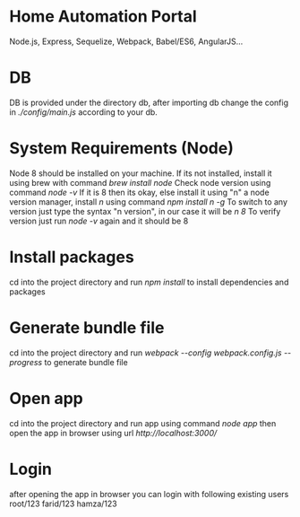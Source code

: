 # Home Automation Portal
Node.js, Express, Sequelize, Webpack, Babel/ES6, AngularJS...

# DB
DB is provided under the directory db, after importing db change the config in *./config/main.js* according to your db.

# System Requirements (Node)
Node 8 should be installed on your machine.
If its not installed, install it using brew with command *brew install node*
Check node version using command *node -v*
If it is 8 then its okay, else install it using "n" a node version manager, install *n* using command *npm install n -g*
To switch to any version just type the syntax "n version", in our case it will be *n 8*
To verify version just run *node -v* again and it should be 8

# Install packages
cd into the project directory and run *npm install* to install dependencies and packages

# Generate bundle file
cd into the project directory and run *webpack --config webpack.config.js --progress* to generate bundle file

# Open app
cd into the project directory and run app using command *node app* 
then open the app in browser using url *http://localhost:3000/*

# Login
after opening the app in browser you can login with following existing users
root/123
farid/123
hamza/123